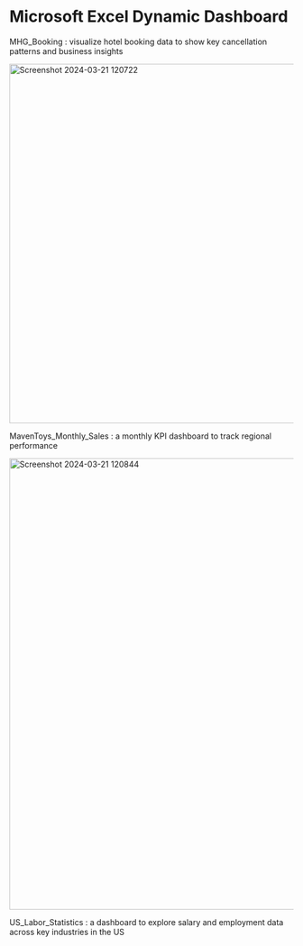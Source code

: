 # Microsoft Excel Dynamic Dashboard

MHG_Booking : visualize hotel booking data to show key cancellation patterns and business insights

<img width="637" alt="Screenshot 2024-03-21 120722" src="https://github.com/AfifRifaie95/Excel-Dynamic-Dashboard/assets/159521904/2ca4bee3-02b1-41c5-ae13-0d4588277029">

MavenToys_Monthly_Sales : a monthly KPI dashboard to track regional performance

<img width="800" alt="Screenshot 2024-03-21 120844" src="https://github.com/AfifRifaie95/Excel-Dynamic-Dashboard/assets/159521904/aa3634be-cd03-4ce7-82b0-3339a732e2f8">

US_Labor_Statistics : a dashboard to explore salary and employment data across key industries in the US



